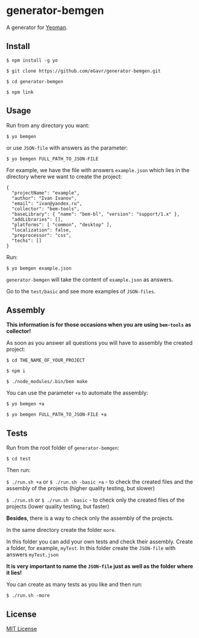 # generator-bemgen

A generator for [Yeoman](http://yeoman.io).

## Install

```
$ npm install -g yo

$ git clone https://github.com/eGavr/generator-bemgen.git

$ cd generator-bemgen

$ npm link
```

## Usage

Run from any directory you want:

```
$ yo bemgen
```

or use ```JSON-file``` with answers as the parameter:

```
$ yo bemgen FULL_PATH_TO_JSON-FILE
```

For example, we have the file with answers ```example.json``` which lies in the directory where we want to create the project:

```
{
  "projectName": "example",
  "author": "Ivan Ivanov",
  "email": "ivan@yandex.ru",
  "collector": "bem-tools",
  "baseLibrary": { "name": "bem-bl", "version": "support/1.x" },
  "addLibraries": [],
  "platforms": [ "common", "desktop" ],
  "localization": false,
  "preprocessor": "css",
  "techs": []
}
```

Run:

```
$ yo bemgen example.json
```

```generator-bemgen``` will take the content of ```example.json``` as answers.

Go to the ```test/basic``` and see more examples of ```JSON-files```.

## Assembly

**This information is for those occasions when you are using ```bem-tools``` as collector!**

As soon as you answer all questions you will have to assembly the created project:

```
$ cd THE_NAME_OF_YOUR_PROJECT

$ npm i

$ ./node_modules/.bin/bem make
```

You can use the parameter ```+a``` to automate the assembly:

```
$ yo bemgen +a

$ yo bemgen FULL_PATH_TO_JSON-FILE +a
```

## Tests

Run from the root folder of ```generator-bemgen```:

```$ cd test```

Then run:

```$ ./run.sh +a``` or ```$ ./run.sh -basic +a``` - to check the created files and the assembly of the projects (higher quality testing, but slower)

```$ ./run.sh``` or ```$ ./run.sh -basic``` - to check only the created files of the projects (lower quality testing, but faster)

**Besides**, there is a way to check only the assembly of the projects.

In the same directory create the folder ```more```.

In this folder you can add your own tests and check their assembly.
Create a folder, for example, ```myTest```. In this folder create the ```JSON-file``` with answers ```myTest.json```

**It is very important to name the ```JSON-file``` just as well as the folder where it lies!**

You can create as many tests as you like and then run:

```$ ./run.sh -more```

## License

[MIT License](http://en.wikipedia.org/wiki/MIT_License)

